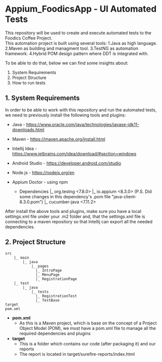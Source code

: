 # Appium_FoodicsApp - UI Automated Tests

This repository will be used to create and execute automated tests to the Foodics Coffee Project.  
This automation project is built using several tools:
1.Java as high language.
2.Maven as building and managment tool.
3.TestNG as automation framework.
4.Hybrid POM design pattern where DDT is integrated with.

To be able to do that, below we can find some insights about:
1. System Requirements
2. Project Structure
3. How to run tests

## 1. System Requirements
In order to be able to work with this repository and run the automated tests, we need to previously install the 
following tools and plugins:
- Java - https://www.oracle.com/java/technologies/javase-jdk11-downloads.html
- Maven - https://maven.apache.org/install.html
- Intellij Idea - https://www.jetbrains.com/idea/download/#section=windows
- Android Studio - https://developer.android.com/studio
- Node.js - https://nodejs.org/en
- Appium Doctor - using npm
  
  - Dependencies
        |_ org.testng <7.8.0>
        |_ io.appium <8.3.0> (P.S. Did some changes in this dependency's .pom file "java-client-8.3.0.pom")
        |_ cucumber-java <7.11.2>
        
        

After install the above tools and plugins, make sure you have a local settings.xml file under your .m2 folder and, 
that the settings.xml file is connecting to a maven repository so that Intellij can export all the needed dependencies.    


## 2. Project Structure
    src
        |_ main
            |_ java
                |_ pages
                  |_ IntroPage
                  |_ MenuPage
                  |_ RegistrationPage                 
        |_ test
            |_ java
                |_ tests
                  |_ RegistrationTest
                  |_ TestBase
    target
    pom.xml
  
- **pom.xml**
  - As this is a Maven project, which is base on the concept of a Project Object Model (POM),
  we must have a pom.xml file to manage all the required dependencies and plugins
- **target**
  - This is a folder which contains our code (after packaging it) and our reports
  - The report is located in target/surefire-reports/index.html
